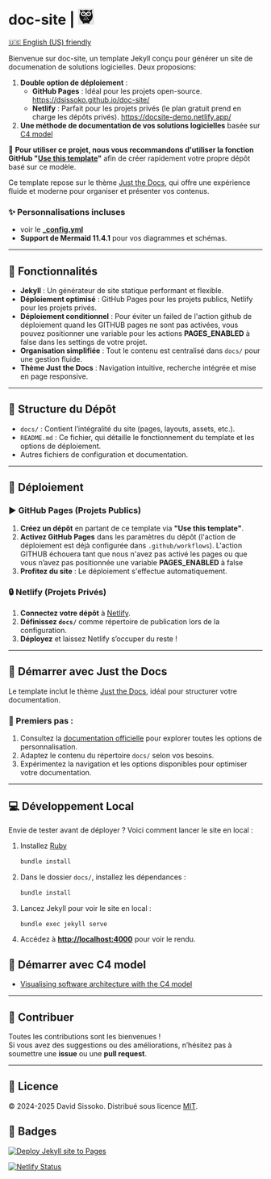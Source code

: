 # doc-site | ![Logo](logo_ds.png)

[🇺🇸 English (US) friendly](https://translate.google.com/translate?sl=auto&tl=en&u=https://github.com/dsissoko/doc-site)

Bienvenue sur doc-site, un template Jekyll conçu pour générer un site de documenation de solutions logicielles. Deux proposions:

1. **Double option de déploiement** : 
   - **GitHub Pages** : Idéal pour les projets open-source. <https://dsissoko.github.io/doc-site/>
   - **Netlify** : Parfait pour les projets privés (le plan gratuit prend en charge les dépôts privés). <https://docsite-demo.netlify.app/>
2. **Une méthode de documentation de vos solutions logicielles** basée sur [C4 model ](https://c4model.com)

🚀 **Pour utiliser ce projet, nous vous recommandons d'utiliser la fonction GitHub "[Use this template](https://github.com/dsissoko/doc-site/generate)"** afin de créer rapidement votre propre dépôt basé sur ce modèle.

Ce template repose sur le thème [Just the Docs](https://just-the-docs.github.io/just-the-docs/), qui offre une expérience fluide et moderne pour organiser et présenter vos contenus.

### ✨ Personnalisations incluses
- voir le [**_config.yml**](docs/_config.yml)
- **Support de Mermaid 11.4.1** pour vos diagrammes et schémas.

---

## 🚀 Fonctionnalités

- **Jekyll** : Un générateur de site statique performant et flexible.
- **Déploiement optimisé** : GitHub Pages pour les projets publics, Netlify pour les projets privés.
- **Déploiement conditionnel** : Pour éviter un failed de l'action github de déploiement quand les GITHUB pages ne sont pas activées, vous pouvez positionner une variable pour les actions **PAGES_ENABLED** à false dans les settings de votre projet.
- **Organisation simplifiée** : Tout le contenu est centralisé dans `docs/` pour une gestion fluide.
- **Thème Just the Docs** : Navigation intuitive, recherche intégrée et mise en page responsive.

---

## 📁 Structure du Dépôt

- `docs/` : Contient l’intégralité du site (pages, layouts, assets, etc.).
- `README.md` : Ce fichier, qui détaille le fonctionnement du template et les options de déploiement.
- Autres fichiers de configuration et documentation.

---

## 🚀 Déploiement

### ▶️ GitHub Pages (Projets Publics)

1. **Créez un dépôt** en partant de ce template via **"Use this template"**.
2. **Activez GitHub Pages** dans les paramètres du dépôt (l'action de déploiement est déjà configurée dans `.github/workflows`). L'action GITHUB échouera tant que nous n'avez pas activé les pages ou que vous n’avez pas positionnée une variable **PAGES_ENABLED** à false
3. **Profitez du site** : Le déploiement s'effectue automatiquement.

### 🔒 Netlify (Projets Privés)

1. **Connectez votre dépôt** à [Netlify](https://www.netlify.com/).
2. **Définissez `docs/`** comme répertoire de publication lors de la configuration.
3. **Déployez** et laissez Netlify s’occuper du reste !

---

## 📖 Démarrer avec Just the Docs

Le template inclut le thème [Just the Docs](https://just-the-docs.github.io/just-the-docs/), idéal pour structurer votre documentation.

### 🔹 Premiers pas :
1. Consultez la [documentation officielle](https://just-the-docs.github.io/just-the-docs/) pour explorer toutes les options de personnalisation.
2. Adaptez le contenu du répertoire `docs/` selon vos besoins.
3. Expérimentez la navigation et les options disponibles pour optimiser votre documentation.

---

## 💻 Développement Local

Envie de tester avant de déployer ? Voici comment lancer le site en local :

1. Installez [Ruby](https://rvm.io/)

   ```bash
   bundle install
   ```

3. Dans le dossier `docs/`, installez les dépendances :

   ```bash
   bundle install
   ```

4. Lancez Jekyll pour voir le site en local :

   ```bash
   bundle exec jekyll serve
   ```

5. Accédez à **[http://localhost:4000](http://localhost:4000)** pour voir le rendu.

## 🔗 Démarrer avec C4 model

- [Visualising software architecture with the C4 model](https://www.youtube.com/watch?v=x2-rSnhpw0g&t=1689s)

---

## 🤝 Contribuer

Toutes les contributions sont les bienvenues !  
Si vous avez des suggestions ou des améliorations, n’hésitez pas à soumettre une **issue** ou une **pull request**.

---

## 📜 Licence

© 2024-2025 David Sissoko. Distribué sous licence [MIT](LICENSE).

## 🎯 Badges

[![Deploy Jekyll site to Pages](https://github.com/dsissoko/doc-site/actions/workflows/jekyll.yml/badge.svg)](https://github.com/dsissoko/doc-site/actions/workflows/jekyll.yml)

[![Netlify Status](https://api.netlify.com/api/v1/badges/82f3fd88-b7c6-425f-9886-a4d707b48874/deploy-status)](https://app.netlify.com/sites/docsite-demo/deploys)
